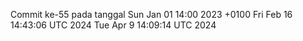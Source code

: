 Commit ke-55 pada tanggal Sun Jan 01 14:00 2023 +0100
Fri Feb 16 14:43:06 UTC 2024
Tue Apr  9 14:09:14 UTC 2024
